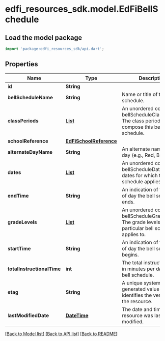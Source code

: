# edfi_resources_sdk.model.EdFiBellSchedule

## Load the model package
```dart
import 'package:edfi_resources_sdk/api.dart';
```

## Properties
Name | Type | Description | Notes
------------ | ------------- | ------------- | -------------
**id** | **String** |  | [optional] 
**bellScheduleName** | **String** | Name or title of the bell schedule. | 
**classPeriods** | [**List<EdFiBellScheduleClassPeriod>**](EdFiBellScheduleClassPeriod.md) | An unordered collection of bellScheduleClassPeriods. The class periods that compose this bell schedule. | [default to const []]
**schoolReference** | [**EdFiSchoolReference**](EdFiSchoolReference.md) |  | 
**alternateDayName** | **String** | An alternate name for the day (e.g., Red, Blue). | [optional] 
**dates** | [**List<EdFiBellScheduleDate>**](EdFiBellScheduleDate.md) | An unordered collection of bellScheduleDates. The dates for which the bell schedule applies. | [optional] [default to const []]
**endTime** | **String** | An indication of the time of day the bell schedule ends. | [optional] 
**gradeLevels** | [**List<EdFiBellScheduleGradeLevel>**](EdFiBellScheduleGradeLevel.md) | An unordered collection of bellScheduleGradeLevels. The grade levels the particular bell schedule applies to. | [optional] [default to const []]
**startTime** | **String** | An indication of the time of day the bell schedule begins. | [optional] 
**totalInstructionalTime** | **int** | The total instructional time in minutes per day for the bell schedule. | [optional] 
**etag** | **String** | A unique system-generated value that identifies the version of the resource. | [optional] 
**lastModifiedDate** | [**DateTime**](DateTime.md) | The date and time the resource was last modified. | [optional] 

[[Back to Model list]](../README.md#documentation-for-models) [[Back to API list]](../README.md#documentation-for-api-endpoints) [[Back to README]](../README.md)


